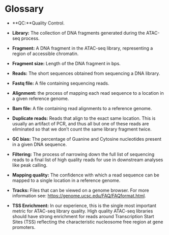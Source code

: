 # Glossary

* **QC:**Quality Control.

* **Library:** The collection of DNA fragments generated during the ATAC-seq process. 

* **Fragment:** A DNA fragment in the ATAC-seq library, representing a region of accessible chromatin.

* **Fragment size:** Length of the DNA fragment in bps. 

* **Reads:** The short sequences obtained from sequencing a DNA library.

* **Fastq file:** A file containing sequencing reads.

* **Alignment:** the process of mapping each read sequence to a location in a given reference genome.

* **Bam file:** A file containing read alignments to a reference genome.

* **Duplicate reads:** Reads that align to the exact same location. This is usually an artifact of PCR, and thus all but one of these reads are eliminated so that we don’t count the same library fragment twice. 

* **GC bias:** The percentage of Guanine and Cytosine nucleotides present in a given DNA sequence.

* **Filtering:** The process of narrowing down the full list of sequencing reads to a final list of high quality reads for use in downstream analyses like peak calling. 
* **Mapping quality:** The confidence with which a read sequence can be mapped to a single location in a reference genome.

* **Tracks:** Files that can be viewed on a genome browser. For more information see: https://genome.ucsc.edu/FAQ/FAQformat.html.

* **TSS Enrichment:** In our experience, this is the single most important metric for ATAC-seq library quality. High quality ATAC-seq libraries should have strong enrichment for reads around Transcription Start Sites (TSS) reflecting the characteristic nucleosome free region at gene promoters. 
